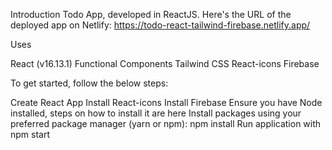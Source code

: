 Introduction
Todo App, developed in ReactJS. Here's the URL of the deployed app on Netlify: https://todo-react-tailwind-firebase.netlify.app/

Uses

React (v16.13.1)
Functional Components
Tailwind CSS
React-icons
Firebase


To get started, follow the below steps:

Create React App
Install React-icons
Install Firebase 
Ensure you have Node installed, steps on how to install it are here
Install packages using your preferred package manager (yarn or npm):
npm install
Run application with
 npm start

